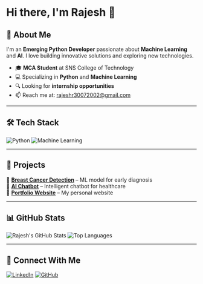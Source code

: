 # Hi there, I'm Rajesh 👋

## 🚀 About Me
I'm an **Emerging Python Developer** passionate about **Machine Learning** and **AI**. I love building innovative solutions and exploring new technologies. 

- 🎓 **MCA Student** at SNS College of Technology  
- 💻 Specializing in **Python** and **Machine Learning**  
- 🔍 Looking for **internship opportunities**  
- 📫 Reach me at: [rajeshr30072002@gmail.com](mailto:rajeshr30072002@gmail.com)  

---

## 🛠️ Tech Stack
![Python](https://img.shields.io/badge/Python-3776AB?style=for-the-badge&logo=python&logoColor=white)
![Machine Learning](https://img.shields.io/badge/Machine%20Learning-009688?style=for-the-badge&logo=tensorflow&logoColor=white)

---

## 📌 Projects
🔹 **[Breast Cancer Detection](https://github.com/RajeshR005/Breast-Cancer-Detection)** – ML model for early diagnosis  
🔹 **[AI Chatbot](https://github.com/RajeshR005/AI-Chatbot)** – Intelligent chatbot for healthcare  
🔹 **[Portfolio Website](https://github.com/RajeshR005/Portfolio)** – My personal website  

---

## 📊 GitHub Stats
![Rajesh's GitHub Stats](https://github-readme-stats.vercel.app/api?username=RajeshR005&show_icons=true&theme=dark)
![Top Languages](https://github-readme-stats.vercel.app/api/top-langs/?username=RajeshR005&layout=compact&theme=dark)

---

## 🔗 Connect With Me
[![LinkedIn](https://img.shields.io/badge/LinkedIn-0A66C2?style=for-the-badge&logo=linkedin&logoColor=white)](https://linkedin.com/in/rajeshradha)
[![GitHub](https://img.shields.io/badge/GitHub-181717?style=for-the-badge&logo=github&logoColor=white)](https://github.com/RajeshR005)
